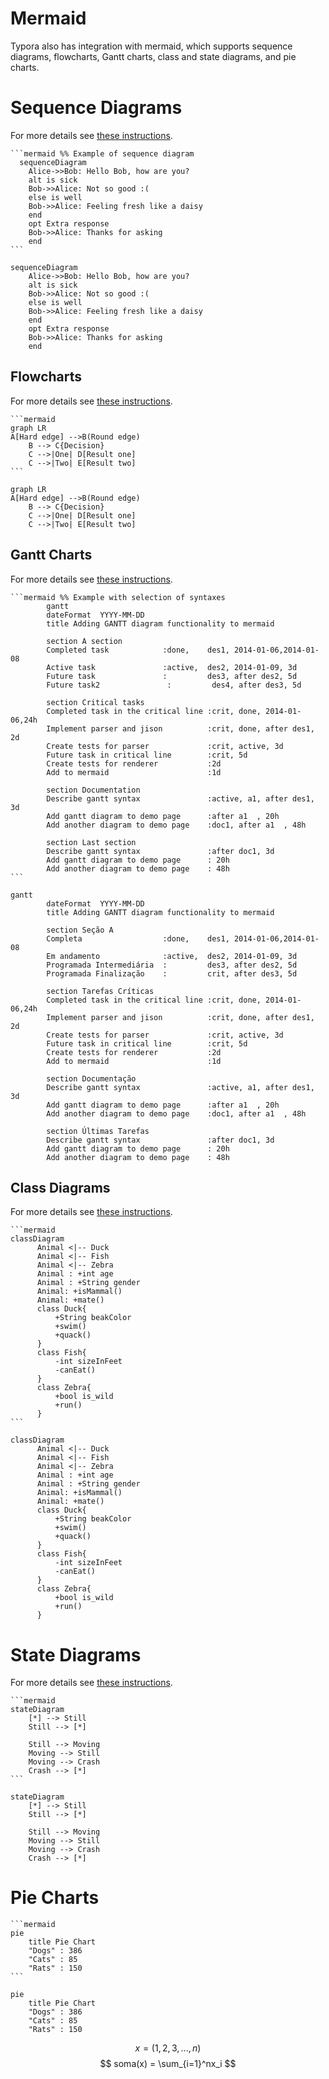# Mermaid

Typora also has integration with mermaid, which supports sequence diagrams, flowcharts, Gantt charts, class and state diagrams, and pie charts.

# Sequence Diagrams

For more details see [these instructions](https://mermaid.js.org/syntax/sequenceDiagram.html).

    ```mermaid %% Example of sequence diagram
      sequenceDiagram
        Alice->>Bob: Hello Bob, how are you?
        alt is sick
        Bob->>Alice: Not so good :(
        else is well
        Bob->>Alice: Feeling fresh like a daisy
        end
        opt Extra response
        Bob->>Alice: Thanks for asking
        end
    ```

```mermaid
sequenceDiagram
    Alice->>Bob: Hello Bob, how are you?
    alt is sick
    Bob->>Alice: Not so good :(
    else is well
    Bob->>Alice: Feeling fresh like a daisy
    end
    opt Extra response
    Bob->>Alice: Thanks for asking
    end
```

## Flowcharts

For more details see [these instructions](https://mermaid.js.org/syntax/flowchart.html).

    ```mermaid
    graph LR
    A[Hard edge] -->B(Round edge)
        B --> C{Decision}
        C -->|One| D[Result one]
        C -->|Two| E[Result two]
    ```

```mermaid
graph LR
A[Hard edge] -->B(Round edge)
    B --> C{Decision}
    C -->|One| D[Result one]
    C -->|Two| E[Result two]
```

## Gantt Charts

For more details see [these instructions](https://mermaid.js.org/syntax/gantt.html).

    ```mermaid %% Example with selection of syntaxes
            gantt
            dateFormat  YYYY-MM-DD
            title Adding GANTT diagram functionality to mermaid
    
            section A section
            Completed task            :done,    des1, 2014-01-06,2014-01-08
            Active task               :active,  des2, 2014-01-09, 3d
            Future task               :         des3, after des2, 5d
            Future task2               :         des4, after des3, 5d
    
            section Critical tasks
            Completed task in the critical line :crit, done, 2014-01-06,24h
            Implement parser and jison          :crit, done, after des1, 2d
            Create tests for parser             :crit, active, 3d
            Future task in critical line        :crit, 5d
            Create tests for renderer           :2d
            Add to mermaid                      :1d
    
            section Documentation
            Describe gantt syntax               :active, a1, after des1, 3d
            Add gantt diagram to demo page      :after a1  , 20h
            Add another diagram to demo page    :doc1, after a1  , 48h
    
            section Last section
            Describe gantt syntax               :after doc1, 3d
            Add gantt diagram to demo page      : 20h
            Add another diagram to demo page    : 48h
    ```

```mermaid
gantt
        dateFormat  YYYY-MM-DD
        title Adding GANTT diagram functionality to mermaid

        section Seção A
        Completa                  :done,    des1, 2014-01-06,2014-01-08
        Em andamento              :active,  des2, 2014-01-09, 3d
        Programada Intermediária  :         des3, after des2, 5d
        Programada Finalização    :         crit, after des3, 5d

        section Tarefas Críticas
        Completed task in the critical line :crit, done, 2014-01-06,24h
        Implement parser and jison          :crit, done, after des1, 2d
        Create tests for parser             :crit, active, 3d
        Future task in critical line        :crit, 5d
        Create tests for renderer           :2d
        Add to mermaid                      :1d

        section Documentação
        Describe gantt syntax               :active, a1, after des1, 3d
        Add gantt diagram to demo page      :after a1  , 20h
        Add another diagram to demo page    :doc1, after a1  , 48h

        section Últimas Tarefas
        Describe gantt syntax               :after doc1, 3d
        Add gantt diagram to demo page      : 20h
        Add another diagram to demo page    : 48h
```

## Class Diagrams

For more details see [these instructions](https://mermaid.js.org/syntax/classDiagram.html).

    ```mermaid
    classDiagram
          Animal <|-- Duck
          Animal <|-- Fish
          Animal <|-- Zebra
          Animal : +int age
          Animal : +String gender
          Animal: +isMammal()
          Animal: +mate()
          class Duck{
              +String beakColor
              +swim()
              +quack()
          }
          class Fish{
              -int sizeInFeet
              -canEat()
          }
          class Zebra{
              +bool is_wild
              +run()
          }
    ```

```mermaid
classDiagram
      Animal <|-- Duck
      Animal <|-- Fish
      Animal <|-- Zebra
      Animal : +int age
      Animal : +String gender
      Animal: +isMammal()
      Animal: +mate()
      class Duck{
          +String beakColor
          +swim()
          +quack()
      }
      class Fish{
          -int sizeInFeet
          -canEat()
      }
      class Zebra{
          +bool is_wild
          +run()
      }
```

# State Diagrams

For more details see [these instructions](https://mermaid.js.org/syntax/stateDiagram.html).

    ```mermaid
    stateDiagram
        [*] --> Still
        Still --> [*]
    
        Still --> Moving
        Moving --> Still
        Moving --> Crash
        Crash --> [*]
    ```

```mermaid
stateDiagram
    [*] --> Still
    Still --> [*]

    Still --> Moving
    Moving --> Still
    Moving --> Crash
    Crash --> [*]
```

# Pie Charts

    ```mermaid
    pie
        title Pie Chart
        "Dogs" : 386
        "Cats" : 85
        "Rats" : 150 
    ```

```mermaid
pie
    title Pie Chart
    "Dogs" : 386
    "Cats" : 85
    "Rats" : 150 
```

$$ x = (1,2,3,...,n) $$
$$ soma(x) = \sum_{i=1}^nx_i $$

